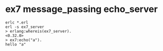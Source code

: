 # ex7 message_passing echo_server

    erlc *.erl
    erl -s ex7_server
    > erlang:whereis(ex7_server).
    <0.32.0>
    > ex7:echo("a").
    hello "a"
